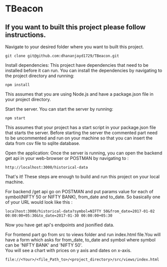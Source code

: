 # TBeacon

## If you want to built this project please follow instructions. 
Navigate to your desired folder where you want to built this project.

```
git clone git@github.com:dhananjayd1729/TBeacon.git
```
Install dependencies: This project have dependencies that need to be installed before it can run. You can install the dependencies by navigating to the project directory and running:

```
npm install
```
This assumes that you are using Node.js and have a package.json file in your project directory.

Start the server. You can start the server by running:
```
npm start
```
This assumes that your project has a start script in your package.json file that starts the server. Before starting the server the commented part need to be uncommented and run on your machine so that you can insert the data from csv file to sqlite database.

Open the application: Once the server is running, you can open the backend get api in your web-browser or POSTMAN by navigating to :
```
http://localhost:3000/historical-data
```
That's it! These steps are enough to build and run this project on your local machine.

For backend /get api go on POSTMAN and put params value for each of symbol(NIFTY 50 or NIFTY BANK), from_date and to_date. So basically one of your URL would look like this :
```
localhost:3000/historical-data?symbol=NIFTY 50&from_date=2017-01-02 00:00:00+05:30&to_date=2017-01-30 00:00:00+05:30
```
Now you have get api's endpoints and jsonified data.

For frontend part go from src to views folder and run index.html file.You will have a form which asks for from_date, to_date and symbol where symbol can be 'NIFTY BANK' and 'NIFTY 50'.  
You will see a chart with prices on y axis and dates on x-axis.
```
file://<Your>/<file_Path_to>/<project_directory>/src/views/index.html
```
